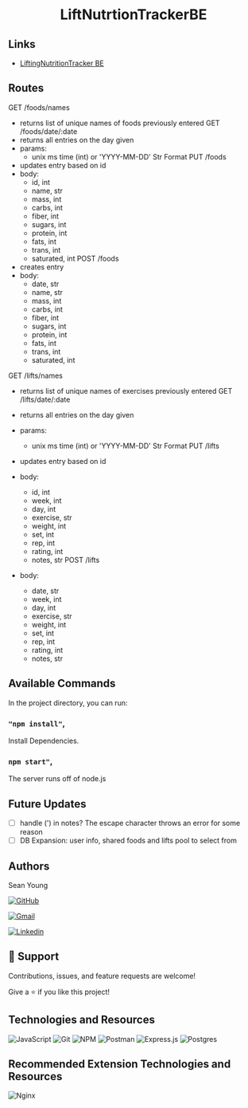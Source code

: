 <h1 align="center">LiftNutrtionTrackerBE</h1>

## Links

- [LiftingNutritionTracker BE](https://github.com/Skyoung93/LiftNutritionTrackerBE "Back End Repo")

## Routes 

GET /foods/names
  - returns list of unique names of foods previously entered
GET /foods/date/:date
  - returns all entries on the day given
  - params:
     - unix ms time (int) or 'YYYY-MM-DD' Str Format
PUT /foods
  - updates entry based on id
  - body:
    - id, int
    - name, str
    - mass, int
    - carbs, int
    - fiber, int
    - sugars, int
    - protein, int
    - fats, int
    - trans, int
    - saturated, int
POST /foods
  - creates entry 
  - body:
    - date, str
    - name, str
    - mass, int
    - carbs, int
    - fiber, int
    - sugars, int
    - protein, int
    - fats, int
    - trans, int
    - saturated, int

GET /lifts/names
  - returns list of unique names of exercises previously entered
GET /lifts/date/:date
  - returns all entries on the day given
   - params:
     - unix ms time (int) or 'YYYY-MM-DD' Str Format
PUT /lifts
  - updates entry based on id
  - body:
    - id, int
    - week, int
    - day, int
    - exercise, str
    - weight, int
    - set, int
    - rep, int
    - rating, int
    - notes, str
POST /lifts

  - body:
    - date, str
    - week, int
    - day, int
    - exercise, str
    - weight, int
    - set, int
    - rep, int
    - rating, int
    - notes, str

## Available Commands

In the project directory, you can run:

### `"npm install"`,

Install Dependencies.

### `npm start"`,

The server runs off of node.js 

## Future Updates

- [ ] handle (') in notes? The escape character throws an error for some reason
- [ ] DB Expansion: user info, shared foods and lifts pool to select from

## Authors

Sean Young

[![GitHub](https://img.shields.io/badge/github-%23121011.svg?style=for-the-badge&logo=github&logoColor=white)](https://github.com/Skyoung93)

[![Gmail](https://img.shields.io/badge/Gmail-D14836?style=for-the-badge&logo=gmail&logoColor=white)](mailto:seankaicheeyoung@gmail.com)

[![Linkedin](https://img.shields.io/badge/linkedin-%230077B5.svg?style=for-the-badge&logo=linkedin&logoColor=white)](https://www.linkedin.com/in/seankcyoung/)

## 🤝 Support

Contributions, issues, and feature requests are welcome!

Give a ⭐️ if you like this project!

## Technologies and Resources
![JavaScript](https://img.shields.io/badge/javascript-%23323330.svg?style=for-the-badge&logo=javascript&logoColor=%23F7DF1E)
![Git]( https://img.shields.io/badge/git-%23F05033.svg?style=for-the-badge&logo=git&logoColor=white )
![NPM]( https://img.shields.io/badge/NPM-%23000000.svg?style=for-the-badge&logo=npm&logoColor=white )
![Postman]( https://img.shields.io/badge/Postman-FF6C37?style=for-the-badge&logo=postman&logoColor=white )
![Express.js](https://img.shields.io/badge/express.js-%23404d59.svg?style=for-the-badge&logo=express&logoColor=%2361DAFB)
![Postgres]( https://img.shields.io/badge/postgres-%23316192.svg?style=for-the-badge&logo=postgresql&logoColor=white )

## Recommended Extension Technologies and Resources
![Nginx]( https://img.shields.io/badge/nginx-%23009639.svg?style=for-the-badge&logo=nginx&logoColor=white )



